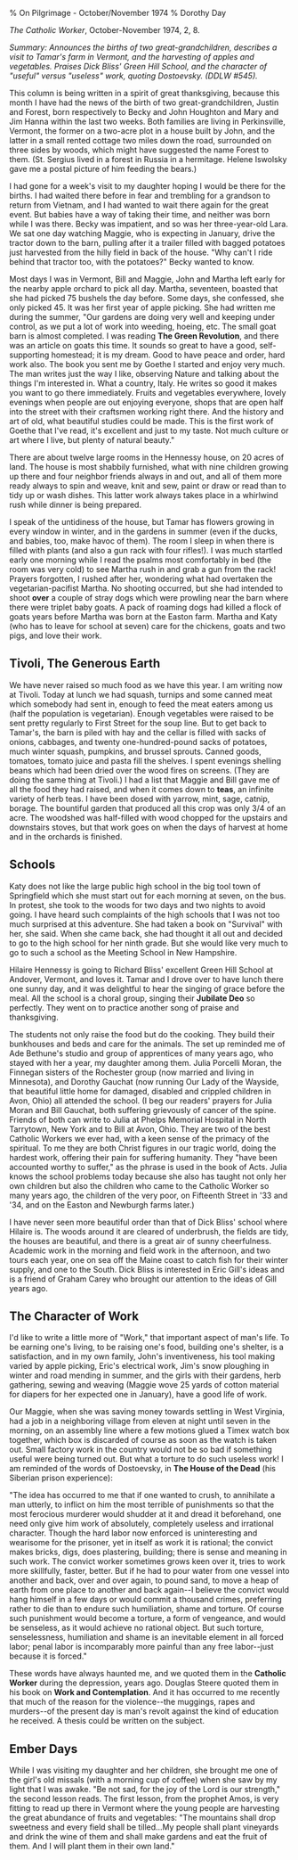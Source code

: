 % On Pilgrimage - October/November 1974
% Dorothy Day

*The Catholic Worker*, October-November 1974, 2, 8.

*Summary: Announces the births of two great-grandchildren, describes a
visit to Tamar's farm in Vermont, and the harvesting of apples and
vegetables. Praises Dick Bliss' Green Hill School, and the character of
"useful" versus "useless" work, quoting Dostoevsky. (DDLW \#545).*

This column is being written in a spirit of great thanksgiving, because
this month I have had the news of the birth of two great-grandchildren,
Justin and Forest, born respectively to Becky and John Houghton and Mary
and Jim Hanna within the last two weeks. Both families are living in
Perkinsville, Vermont, the former on a two-acre plot in a house built by
John, and the latter in a small rented cottage two miles down the road,
surrounded on three sides by woods, which might have suggested the name
Forest to them. (St. Sergius lived in a forest in Russia in a hermitage.
Helene Iswolsky gave me a postal picture of him feeding the bears.)

I had gone for a week's visit to my daughter hoping I would be there for
the births. I had waited there before in fear and trembling for a
grandson to return from Vietnam, and I had wanted to wait there again
for the great event. But babies have a way of taking their time, and
neither was born while I was there. Becky was impatient, and so was her
three-year-old Lara. We sat one day watching Maggie, who is expecting in
January, drive the tractor down to the barn, pulling after it a trailer
filled with bagged potatoes just harvested from the hilly field in back
of the house. "Why can't I ride behind that tractor too, with the
potatoes?" Becky wanted to know.

Most days I was in Vermont, Bill and Maggie, John and Martha left early
for the nearby apple orchard to pick all day. Martha, seventeen, boasted
that she had picked 75 bushels the day before. Some days, she confessed,
she only picked 45. It was her first year of apple picking. She had
written me during the summer, "Our gardens are doing very well and
keeping under control, as we put a lot of work into weeding, hoeing,
etc. The small goat barn is almost completed. I was reading **The Green
Revolution**, and there was an article on goats this time. It sounds so
great to have a good, self-supporting homestead; it is my dream. Good to
have peace and order, hard work also. The book you sent me by Goethe I
started and enjoy very much. The man writes just the way I like,
observing Nature and talking about the things I'm interested in. What a
country, Italy. He writes so good it makes you want to go there
immediately. Fruits and vegetables everywhere, lovely evenings when
people are out enjoying everyone, shops that are open half into the
street with their craftsmen working right there. And the history and art
of old, what beautiful studies could be made. This is the first work of
Goethe that I've read, it's excellent and just to my taste. Not much
culture or art where I live, but plenty of natural beauty."

There are about twelve large rooms in the Hennessy house, on 20 acres of
land. The house is most shabbily furnished, what with nine children
growing up there and four neighbor friends always in and out, and all of
them more ready always to spin and weave, knit and sew, paint or draw or
read than to tidy up or wash dishes. This latter work always takes place
in a whirlwind rush while dinner is being prepared.

I speak of the untidiness of the house, but Tamar has flowers growing in
every window in winter, and in the gardens in summer (even if the ducks,
and babies, too, make havoc of them). The room I sleep in when there is
filled with plants (and also a gun rack with four rifles!). I was much
startled early one morning while I read the psalms most comfortably in
bed (the room was very cold) to see Martha rush in and grab a gun from
the rack! Prayers forgotten, I rushed after her, wondering what had
overtaken the vegetarian-pacifist Martha. No shooting occurred, but she
had intended to shoot **over** a couple of stray dogs which were
prowling near the barn where there were triplet baby goats. A pack of
roaming dogs had killed a flock of goats years before Martha was born at
the Easton farm. Martha and Katy (who has to leave for school at seven)
care for the chickens, goats and two pigs, and love their work.

Tivoli, The Generous Earth
--------------------------

We have never raised so much food as we have this year. I am writing now
at Tivoli. Today at lunch we had squash, turnips and some canned meat
which somebody had sent in, enough to feed the meat eaters among us
(half the population is vegetarian). Enough vegetables were raised to be
sent pretty regularly to First Street for the soup line. But to get back
to Tamar's, the barn is piled with hay and the cellar is filled with
sacks of onions, cabbages, and twenty one-hundred-pound sacks of
potatoes, much winter squash, pumpkins, and brussel sprouts. Canned
goods, tomatoes, tomato juice and pasta fill the shelves. I spent
evenings shelling beans which had been dried over the wood fires on
screens. (They are doing the same thing at Tivoli.) I had a list that
Maggie and Bill gave me of all the food they had raised, and when it
comes down to **teas**, an infinite variety of herb teas. I have been
dosed with yarrow, mint, sage, catnip, borage. The bountiful garden that
produced all this crop was only 3/4 of an acre. The woodshed was
half-filled with wood chopped for the upstairs and downstairs stoves,
but that work goes on when the days of harvest at home and in the
orchards is finished.

Schools
-------

Katy does not like the large public high school in the big tool town of
Springfield which she must start out for each morning at seven, on the
bus. In protest, she took to the woods for two days and two nights to
avoid going. I have heard such complaints of the high schools that I was
not too much surprised at this adventure. She had taken a book on
"Survival" with her, she said. When she came back, she had thought it
all out and decided to go to the high school for her ninth grade. But
she would like very much to go to such a school as the Meeting School in
New Hampshire.

Hilaire Hennessy is going to Richard Bliss' excellent Green Hill School
at Andover, Vermont, and loves it. Tamar and I drove over to have lunch
there one sunny day, and it was delightful to hear the singing of grace
before the meal. All the school is a choral group, singing their
**Jubilate Deo** so perfectly. They went on to practice another song of
praise and thanksgiving.

The students not only raise the food but do the cooking. They build
their bunkhouses and beds and care for the animals. The set up reminded
me of Ade Bethune's studio and group of apprentices of many years ago,
who stayed with her a year, my daughter among them. Julia Porcelli
Moran, the Finnegan sisters of the Rochester group (now married and
living in Minnesota), and Dorothy Gauchat (now running Our Lady of the
Wayside, that beautiful little home for damaged, disabled and crippled
children in Avon, Ohio) all attended the school. (I beg our readers'
prayers for Julia Moran and Bill Gauchat, both suffering grievously of
cancer of the spine. Friends of both can write to Julia at Phelps
Memorial Hospital in North Tarrytown, New York and to Bill at Avon,
Ohio. They are two of the best Catholic Workers we ever had, with a keen
sense of the primacy of the spiritual. To me they are both Christ
figures in our tragic world, doing the hardest work, offering their pain
for suffering humanity. They "have been accounted worthy to suffer," as
the phrase is used in the book of Acts. Julia knows the school problems
today because she also has taught not only her own children but also the
children who came to the Catholic Worker so many years ago, the children
of the very poor, on Fifteenth Street in '33 and '34, and on the Easton
and Newburgh farms later.)

I have never seen more beautiful order than that of Dick Bliss' school
where Hilaire is. The woods around it are cleared of underbrush, the
fields are tidy, the houses are beautiful, and there is a great air of
sunny cheerfulness. Academic work in the morning and field work in the
afternoon, and two tours each year, one on sea off the Maine coast to
catch fish for their winter supply, and one to the South. Dick Bliss is
interested in Eric Gill's ideas and is a friend of Graham Carey who
brought our attention to the ideas of Gill years ago.

The Character of Work
---------------------

I'd like to write a little more of "Work," that important aspect of
man's life. To be earning one's living, to be raising one's food,
building one's shelter, is a satisfaction, and in my own family, John's
inventiveness, his tool making varied by apple picking, Eric's
electrical work, Jim's snow ploughing in winter and road mending in
summer, and the girls with their gardens, herb gathering, sewing and
weaving (Maggie wove 25 yards of cotton material for diapers for her
expected one in January), have a good life of work.

Our Maggie, when she was saving money towards settling in West Virginia,
had a job in a neighboring village from eleven at night until seven in
the morning, on an assembly line where a few motions glued a Timex watch
box together, which box is discarded of course as soon as the watch is
taken out. Small factory work in the country would not be so bad if
something useful were being turned out. But what a torture to do such
useless work! I am reminded of the words of Dostoevsky, in **The House
of the Dead** (his Siberian prison experience):

"The idea has occurred to me that if one wanted to crush, to annihilate
a man utterly, to inflict on him the most terrible of punishments so
that the most ferocious murderer would shudder at it and dread it
beforehand, one need only give him work of absolutely, completely
useless and irrational character. Though the hard labor now enforced is
uninteresting and wearisome for the prisoner, yet in itself as work it
is rational; the convict makes bricks, digs, does plastering, building;
there is sense and meaning in such work. The convict worker sometimes
grows keen over it, tries to work more skillfully, faster, better. But
if he had to pour water from one vessel into another and back, over and
over again, to pound sand, to move a heap of earth from one place to
another and back again--I believe the convict would hang himself in a
few days or would commit a thousand crimes, preferring rather to die
than to endure such humiliation, shame and torture. Of course such
punishment would become a torture, a form of vengeance, and would be
senseless, as it would achieve no rational object. But such torture,
senselessness, humiliation and shame is an inevitable element in all
forced labor; penal labor is incomparably more painful than any free
labor--just because it is forced."

These words have always haunted me, and we quoted them in the **Catholic
Worker** during the depression, years ago. Douglas Steere quoted them in
his book on **Work and Contemplation**. And it has occurred to me
recently that much of the reason for the violence--the muggings, rapes
and murders--of the present day is man's revolt against the kind of
education he received. A thesis could be written on the subject.

Ember Days
----------

While I was visiting my daughter and her children, she brought me one of
the girl's old missals (with a morning cup of coffee) when she saw by my
light that I was awake. "Be not sad, for the joy of the Lord is our
strength," the second lesson reads. The first lesson, from the prophet
Amos, is very fitting to read up there in Vermont where the young people
are harvesting the great abundance of fruits and vegetables: "The
mountains shall drop sweetness and every field shall be tilled...My
people shall plant vineyards and drink the wine of them and shall make
gardens and eat the fruit of them. And I will plant them in their own
land."

